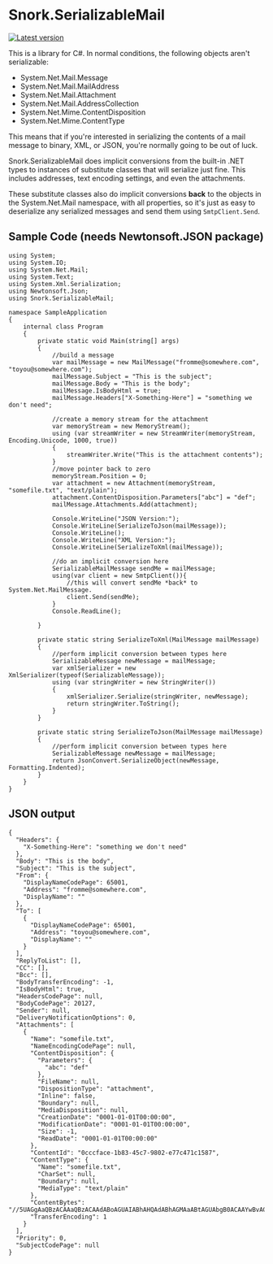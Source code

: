 
# Snork.SerializableMail
[![Latest version](https://img.shields.io/nuget/v/Snork.SerializableMail.svg)](https://www.nuget.org/packages/Snork.SerializableMail/) 

This is a library for C#.  In normal conditions, the following objects aren't serializable:

 - System.Net.Mail.Message
 - System.Net.Mail.MailAddress
 - System.Net.Mail.Attachment
 - System.Net.Mail.AddressCollection
 - System.Net.Mime.ContentDisposition
 - System.Net.Mime.ContentType

This means that if you're interested in serializing the contents of a mail message to binary, XML, or JSON, you're normally going to be out of luck.

Snork.SerializableMail does implicit conversions from the built-in .NET types to instances of substitute classes that will serialize just fine.   This includes addresses, text encoding settings, and even the attachments.

These substitute classes also do implicit conversions **back** to the objects in the System.Net.Mail namespace, with all properties, so it's just as easy to deserialize any serialized messages and send them using `SmtpClient.Send`.

## Sample Code (needs Newtonsoft.JSON package)
    using System;
    using System.IO;
    using System.Net.Mail;
    using System.Text;
    using System.Xml.Serialization;
    using Newtonsoft.Json;
    using Snork.SerializableMail;
    
    namespace SampleApplication
    {
        internal class Program
        {
            private static void Main(string[] args)
            {
                //build a message
                var mailMessage = new MailMessage("fromme@somewhere.com", "toyou@somewhere.com");
                mailMessage.Subject = "This is the subject";
                mailMessage.Body = "This is the body";
                mailMessage.IsBodyHtml = true;
                mailMessage.Headers["X-Something-Here"] = "something we don't need";
    
                //create a memory stream for the attachment
                var memoryStream = new MemoryStream();
                using (var streamWriter = new StreamWriter(memoryStream, Encoding.Unicode, 1000, true))
                {
                    streamWriter.Write("This is the attachment contents");
                }
                //move pointer back to zero
                memoryStream.Position = 0;
                var attachment = new Attachment(memoryStream, "somefile.txt", "text/plain");
                attachment.ContentDisposition.Parameters["abc"] = "def";
                mailMessage.Attachments.Add(attachment);
    
                Console.WriteLine("JSON Version:");
                Console.WriteLine(SerializeToJson(mailMessage));
                Console.WriteLine();
                Console.WriteLine("XML Version:");
                Console.WriteLine(SerializeToXml(mailMessage));

                //do an implicit conversion here
                SerializableMailMessage sendMe = mailMessage;
                using(var client = new SmtpClient()){
                    //this will convert sendMe *back* to System.Net.MailMessage.
                    client.Send(sendMe);
                }
                Console.ReadLine();

            }
    
            private static string SerializeToXml(MailMessage mailMessage)
            {
                //perform implicit conversion between types here
                SerializableMessage newMessage = mailMessage;
                var xmlSerializer = new XmlSerializer(typeof(SerializableMessage));
                using (var stringWriter = new StringWriter())
                {
                    xmlSerializer.Serialize(stringWriter, newMessage);
                    return stringWriter.ToString();
                }
            }
    
            private static string SerializeToJson(MailMessage mailMessage)
            {
                //perform implicit conversion between types here
                SerializableMessage newMessage = mailMessage;
                return JsonConvert.SerializeObject(newMessage, Formatting.Indented);
            }
        }
    }

## JSON output
    {
      "Headers": {
        "X-Something-Here": "something we don't need"
      },
      "Body": "This is the body",
      "Subject": "This is the subject",
      "From": {
        "DisplayNameCodePage": 65001,
        "Address": "fromme@somewhere.com",
        "DisplayName": ""
      },
      "To": [
        {
          "DisplayNameCodePage": 65001,
          "Address": "toyou@somewhere.com",
          "DisplayName": ""
        }
      ],
      "ReplyToList": [],
      "CC": [],
      "Bcc": [],
      "BodyTransferEncoding": -1,
      "IsBodyHtml": true,
      "HeadersCodePage": null,
      "BodyCodePage": 20127,
      "Sender": null,
      "DeliveryNotificationOptions": 0,
      "Attachments": [
        {
          "Name": "somefile.txt",
          "NameEncodingCodePage": null,
          "ContentDisposition": {
            "Parameters": {
              "abc": "def"
            },
            "FileName": null,
            "DispositionType": "attachment",
            "Inline": false,
            "Boundary": null,
            "MediaDisposition": null,
            "CreationDate": "0001-01-01T00:00:00",
            "ModificationDate": "0001-01-01T00:00:00",
            "Size": -1,
            "ReadDate": "0001-01-01T00:00:00"
          },
          "ContentId": "0cccface-1b83-45c7-9802-e77c471c1587",
          "ContentType": {
            "Name": "somefile.txt",
            "CharSet": null,
            "Boundary": null,
            "MediaType": "text/plain"
          },
          "ContentBytes": "//5UAGgAaQBzACAAaQBzACAAdABoAGUAIABhAHQAdABhAGMAaABtAGUAbgB0ACAAYwBvAG4AdABlAG4AdABzAA==",
          "TransferEncoding": 1
        }
      ],
      "Priority": 0,
      "SubjectCodePage": null
    }
